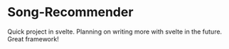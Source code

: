 # Song-Recommender

Quick project in svelte. Planning on writing more with svelte in the future. Great framework!